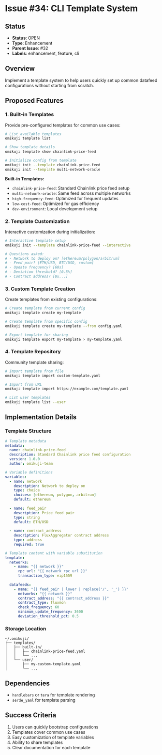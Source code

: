 # Issue #34: CLI Template System

## Status
- **Status**: OPEN
- **Type**: Enhancement
- **Parent Issue**: #32
- **Labels**: enhancement, feature, cli

## Overview
Implement a template system to help users quickly set up common datafeed configurations without starting from scratch.

## Proposed Features

### 1. Built-in Templates
Provide pre-configured templates for common use cases:

```bash
# List available templates
omikuji template list

# Show template details
omikuji template show chainlink-price-feed

# Initialize config from template
omikuji init --template chainlink-price-feed
omikuji init --template multi-network-oracle
```

**Built-in Templates:**
- `chainlink-price-feed`: Standard Chainlink price feed setup
- `multi-network-oracle`: Same feed across multiple networks
- `high-frequency-feed`: Optimized for frequent updates
- `low-cost-feed`: Optimized for gas efficiency
- `dev-environment`: Local development setup

### 2. Template Customization
Interactive customization during initialization:

```bash
# Interactive template setup
omikuji init --template chainlink-price-feed --interactive

# Questions asked:
# - Network to deploy on? [ethereum/polygon/arbitrum]
# - Feed pair? [ETH/USD, BTC/USD, custom]
# - Update frequency? [60s]
# - Deviation threshold? [0.5%]
# - Contract address? [0x...]
```

### 3. Custom Template Creation
Create templates from existing configurations:

```bash
# Create template from current config
omikuji template create my-template

# Create template from specific config
omikuji template create my-template --from config.yaml

# Export template for sharing
omikuji template export my-template > my-template.yaml
```

### 4. Template Repository
Community template sharing:

```bash
# Import template from file
omikuji template import custom-template.yaml

# Import from URL
omikuji template import https://example.com/template.yaml

# List user templates
omikuji template list --user
```

## Implementation Details

### Template Structure
```yaml
# Template metadata
metadata:
  name: chainlink-price-feed
  description: Standard Chainlink price feed configuration
  version: 1.0.0
  author: omikuji-team

# Variable definitions
variables:
  - name: network
    description: Network to deploy on
    type: choice
    choices: [ethereum, polygon, arbitrum]
    default: ethereum
  
  - name: feed_pair
    description: Price feed pair
    type: string
    default: ETH/USD
  
  - name: contract_address
    description: FluxAggregator contract address
    type: address
    required: true

# Template content with variable substitution
template:
  networks:
    - name: "{{ network }}"
      rpc_url: "{{ network_rpc_url }}"
      transaction_type: eip1559
      
  datafeeds:
    - name: "{{ feed_pair | lower | replace('/', '_') }}"
      networks: "{{ network }}"
      contract_address: "{{ contract_address }}"
      contract_type: fluxmon
      check_frequency: 60
      minimum_update_frequency: 3600
      deviation_threshold_pct: 0.5
```

### Storage Location
```
~/.omikuji/
├── templates/
│   ├── built-in/
│   │   ├── chainlink-price-feed.yaml
│   │   └── ...
│   └── user/
│       ├── my-custom-template.yaml
│       └── ...
```

## Dependencies
- `handlebars` or `tera` for template rendering
- `serde_yaml` for template parsing

## Success Criteria
1. Users can quickly bootstrap configurations
2. Templates cover common use cases
3. Easy customization of template variables
4. Ability to share templates
5. Clear documentation for each template